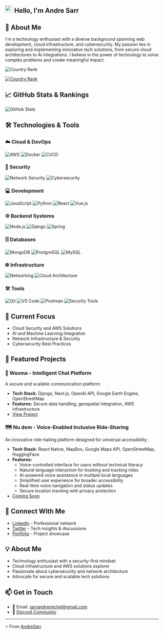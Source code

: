 # <div align="center">
  <h2>
    <img src="https://media.giphy.com/media/hvRJCLFzcasrR4ia7z/giphy.gif" width="25px" height="25px"/>
    Hello, I'm Andre Sarr
  </h2>
</div>

## 🚀 About Me
I'm a technology enthusiast with a diverse background spanning web development, cloud infrastructure, and cybersecurity. My passion lies in exploring and implementing innovative tech solutions, from secure cloud architectures to AI integrations. I believe in the power of technology to solve complex problems and create meaningful impact.

<!-- Add country ranking -->
![Country Rank](https://github-contributor-stats.vercel.app/api?username=Anonymous1223334444&combine_all_yearly_contributions=true&country=true)

<!-- Alternative country ranking -->
[![Country Rank](https://github-readme-stats-one-bice.vercel.app/api?username=Anonymous1223334444&show_icons=true&include_all_commits=true&role=OWNER,ORGANIZATION_MEMBER,COLLABORATOR&count_private=true&rank_icon=github&country=true)](https://github.com/Anonymous1223334444)

## 📈 GitHub Stats & Rankings
![GitHub Stats](https://github-readme-stats.vercel.app/api?username=Anonymous1223334444&show_icons=true&theme=radical)

## 🛠️ Technologies & Tools

### ☁️ Cloud & DevOps
![AWS](https://img.shields.io/badge/AWS-FF9900?style=for-the-badge&logo=amazonaws&logoColor=white)
![Docker](https://img.shields.io/badge/Docker-2496ED?style=for-the-badge&logo=docker&logoColor=white)
![CI/CD](https://img.shields.io/badge/CI/CD-3C5280?style=for-the-badge&logo=github-actions&logoColor=white)

### 🔐 Security
![Network Security](https://img.shields.io/badge/Network_Security-000000?style=for-the-badge&logo=cloudflare&logoColor=white)
![Cybersecurity](https://img.shields.io/badge/Cybersecurity-FF0000?style=for-the-badge&logo=hackaday&logoColor=white)

### 💻 Development
![JavaScript](https://img.shields.io/badge/JavaScript-F7DF1E?style=for-the-badge&logo=javascript&logoColor=black)
![Python](https://img.shields.io/badge/Python-3776AB?style=for-the-badge&logo=python&logoColor=white)
![React](https://img.shields.io/badge/React-61DAFB?style=for-the-badge&logo=react&logoColor=black)
![Vue.js](https://img.shields.io/badge/Vue.js-4FC08D?style=for-the-badge&logo=vuedotjs&logoColor=white)

### ⚙️ Backend Systems
![Node.js](https://img.shields.io/badge/Node.js-339933?style=for-the-badge&logo=nodedotjs&logoColor=white)
![Django](https://img.shields.io/badge/Django-092E20?style=for-the-badge&logo=django&logoColor=white)
![Spring](https://img.shields.io/badge/Spring-6DB33F?style=for-the-badge&logo=spring&logoColor=white)

### 🗄️ Databases
![MongoDB](https://img.shields.io/badge/MongoDB-47A248?style=for-the-badge&logo=mongodb&logoColor=white)
![PostgreSQL](https://img.shields.io/badge/PostgreSQL-4169E1?style=for-the-badge&logo=postgresql&logoColor=white)
![MySQL](https://img.shields.io/badge/MySQL-4479A1?style=for-the-badge&logo=mysql&logoColor=white)

### 🌐 Infrastructure
![Networking](https://img.shields.io/badge/Networking-006CDC?style=for-the-badge&logo=cisco&logoColor=white)
![Cloud Architecture](https://img.shields.io/badge/Cloud_Architecture-326CE5?style=for-the-badge&logo=kubernetes&logoColor=white)

### 🛠️ Tools
![Git](https://img.shields.io/badge/Git-F05032?style=for-the-badge&logo=git&logoColor=white)
![VS Code](https://img.shields.io/badge/VS_Code-007ACC?style=for-the-badge&logo=visual-studio-code&logoColor=white)
![Postman](https://img.shields.io/badge/Postman-FF6C37?style=for-the-badge&logo=postman&logoColor=white)
![Security Tools](https://img.shields.io/badge/Security_Tools-000000?style=for-the-badge&logo=kalilinux&logoColor=white)

## 🌱 Current Focus
- Cloud Security and AWS Solutions
- AI and Machine Learning Integration
- Network Infrastructure & Security
- Cybersecurity Best Practices

## 💼 Featured Projects

### 🤖 Waxma - Intelligent Chat Platform
A secure and scalable communication platform:
- **Tech Stack:** Django, Next.js, OpenAI API, Google Earth Engine, OpenStreetMap
- **Features:** Secure data handling, geospatial integration, AWS infrastructure
- [View Project](https://github.com/Anonymous1223334444/waxma.git)

### 🗺️ Nu dem - Voice-Enabled Inclusive Ride-Sharing
An innovative ride-hailing platform designed for universal accessibility:
- **Tech Stack:** React Native, MapBox, Google Maps API, OpenStreetMap, HuggingFace
- **Features:** 
  - Voice-controlled interface for users without technical literacy
  - Natural language interaction for booking and tracking rides
  - AI-powered voice assistance in multiple local languages
  - Simplified user experience for broader accessibility
  - Real-time voice navigation and status updates
  - Secure location tracking with privacy protection
- [Coming Soon](https://not-deployed-yet.vercel.app/)

## 🤝 Connect With Me
- [LinkedIn](https://linkedin.com/in/andré-sarr-8b87a1202) - Professional network
- [Twitter](https://x.com/JavaHtml2) - Tech insights & discussions
- [Portfolio](https://portofoliowebdev.vercel.app) - Project showcase

## 💡 About Me
- Technology enthusiast with a security-first mindset
- Cloud infrastructure and AWS solutions explorer
- Passionate about cybersecurity and network architecture
- Advocate for secure and scalable tech solutions

## 📫 Get in Touch
- 📧 Email: sarrandremichel@gmail.com
- 💬 [Discord Community](https://discord.gg/CCqxCrAb)

---
⭐️ From [AndreSarr](https://github.com/Anonymous1223334444)
